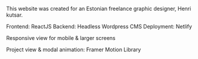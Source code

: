 This website was created for an Estonian freelance graphic designer, Henri kutsar.

Frontend: ReactJS
Backend: Headless Wordpress CMS
Deployment: Netlify


Responsive view for mobile & larger screens

Project view & modal animation: Framer Motion Library
